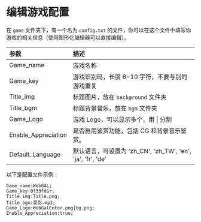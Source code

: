 # 编辑游戏配置

在 `game` 文件夹下，有一个名为 `config.txt` 的文件，你可以在这个文件中填写你游戏的相关信息（使用图形化编辑器可以直接编辑）。

| 参数          | 描述                         |
| :------------ |:---------------------------|
| Game_name     | 游戏名称                       |
| Game_key      | 游戏识别码，长度 6-10 字符，不要与别的游戏重复 |
| Title_img     | 标题图片，放在 `background` 文件夹   |
| Title_bgm     | 标题背景音乐，放在 `bgm` 文件夹        |
| Game_Logo     | 游戏 Logo，可以显示多个，用 \| 分割     |
| Enable_Appreciation     | 是否启用鉴赏功能，包括 CG 和背景音乐鉴赏。    |
| Default_Language     | 默认语言，可设置为 'zh_CN', 'zh_TW', 'en', 'ja', 'fr', 'de' |

以下是配置文件示例：

``` text
Game_name:WebGAL; 
Game_key:0f33fdGr;
Title_img:Title.png;
Title_bgm:夏影.mp3;
Game_Logo:WebGalEnter.png|bg.png;
Enable_Appreciation:true;
```
